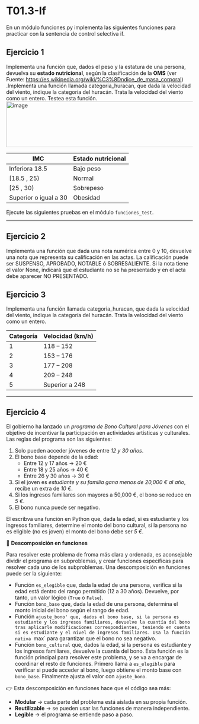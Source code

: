 # T01.3-If

En un módulo funciones.py implementa las siguientes funciones para practicar con la sentencia de control selectiva if. 

## Ejercicio 1
Implementa una función que, dados el peso y la estatura de una persona, devuelva su **estado nutricional**, según la clasificación de la **OMS** (ver  Fuente: https://es.wikipedia.org/wiki/%C3%8Dndice_de_masa_corporal)
.Implementa una función llamada categoria_huracan, que dada la velocidad del viento, indique la categoría del huracán. Trata la velocidad del viento como un entero. Testea esta función.
<img width="4485" height="123" alt="image" src="https://github.com/user-attachments/assets/cad40c55-6880-4bc5-8059-724f3a7332eb" />

| IMC                                | Estado nutricional |
| ---------------------------------- | ------------------ |
| Inferiora 18.5                     | Bajo peso          |
| [18.5 , 25)                        | Normal             |
| [25 , 30)                          | Sobrepeso          |
| Superior o igual a 30              | Obesidad           |

Ejecute las siguientes pruebas en el módulo `funciones_test`.

---

## Ejercicio 2

Implementa una función que dada una nota numérica entre 0 y 10, devuelve una nota que representa su calificación en las actas. La calificación puede ser SUSPENSO, APROBADO, NOTABLE ó SOBRESALIENTE. Si la nota tiene el valor None, indicará que el estudiante no se ha presentado y en el acta debe aparecer NO PRESENTADO.

## Ejercicio 3

Implementa una función llamada categoria_huracan, que dada la velocidad del viento, indique la categoría del huracán. Trata la velocidad del viento como un entero.

| Categoría | Velocidad (km/h)          |
| --------- | --------------------------|
| 1         | 118 – 152                 |
| 2         | 153 – 176                 |
| 3         | 177 – 208                 |
| 4         | 209 – 248                 |
| 5         | Superior a 248            |

---
## Ejercicio 4

El gobierno ha lanzado un *programa de Bono Cultural para Jóvenes* con el objetivo de incentivar la participación en actividades artísticas y culturales. Las reglas del programa son las siguientes:

1. Solo pueden acceder jóvenes de entre *12 y 30 años*.
2. El bono base depende de la edad:
      - Entre 12 y 17 años → 20 €
      - Entre 18 y 25 años → 40 €
      - Entre 26 y 30 años → 30 €
3. Si el joven es *estudiante y su familia gana menos de 20,000 € al año*, recibe un extra de *10 €*.
4. Si los ingresos familiares son mayores a 50,000 €, el bono se reduce en *5 €*.
5. El bono nunca puede ser negativo.

El escribva una función en Python que, dada la edad, si es estudiante y los ingresos familiares, determine el monto del bono cultural, si la persona no es eligible (no es joven) el monto del bono debe ser *5 €*.


📌 **Descomposición en funciones**

Para resolver este problema de froma más clara y ordenada, es aconsejable dividir el programa en subproblemas, y crear funciones específicas para resolver cada uno de los subproblemas. Una descomposición en funciones puede ser la siguiente:

- Función `es_elegible` que, dada la edad de una persona, verifica si la edad está dentro del rango permitido (12 a 30 años). Devuelve, por tanto, un valor lógico (`True` o `False`).
- Función `bono_base` que, dada la edad de una persona, determina el monto inicial del bono según el rango de edad.
- Función `ajuste_bono' que, dados el bono base, si la persona es estudiante y los ingresos familiares, devuelve la cuantía del bono tras aplicarle modificaciones correspondientes, teniendo en cuenta si es estudiante y el nivel de ingresos familiares.
  Usa la función nativa `max` para garantizar que el bono no sea negativo.
- Función `bono_cultural` que, dados la edad, si la persona es estudiante y los ingresos familiares, devuelve la cuantía del bono. Esta función es la función principal para resolver este problema, y se va a encargar de coordinar el resto de funciones.
  Primero llama a `es_elegible` para verificar si puede acceder al bono, luego obtiene el monto base con `bono_base`. Finalmente ajusta el valor con `ajuste_bono`.

👉 Esta descomposición en funciones hace que el código sea más:

  - **Modular** → cada parte del problema está aislada en su propia función.
  - **Reutilizable** → se pueden usar las funciones de manera independiente.
  - **Legible** → el programa se entiende paso a paso.
